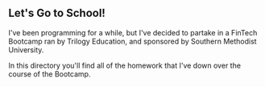 ## Let's Go to School!

I've been programming for a while, but I've decided to partake in a FinTech Bootcamp ran by Trilogy Education, and sponsored by Southern Methodist University.

In this directory you'll find all of the homework that I've down over the course of the Bootcamp. 

